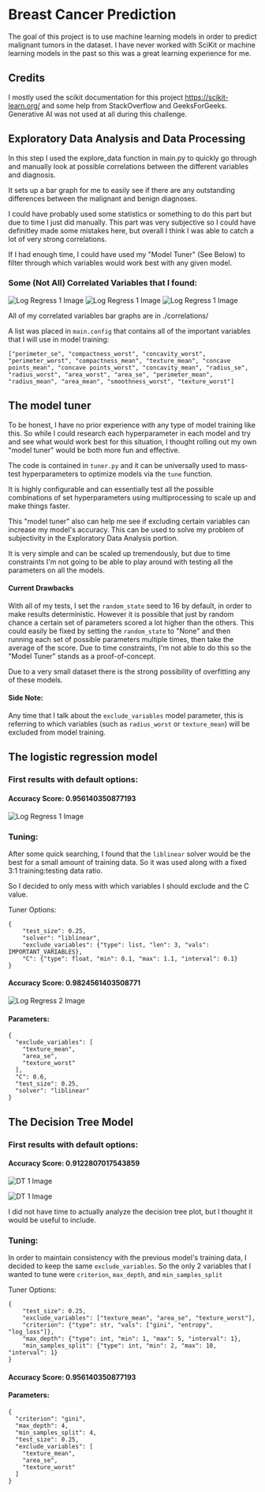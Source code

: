 # Breast Cancer Prediction

The goal of this project is to use machine learning models in order to predict malignant tumors in the dataset. I have never worked with SciKit or machine learning models in the past so this was a great learning experience for me.

## Credits

I mostly used the scikit documentation for this project <https://scikit-learn.org/> and some help from StackOverflow and GeeksForGeeks. Generative AI was not used at all during this challenge.


## Exploratory Data Analysis and Data Processing

In this step I used the explore_data function in main.py to quickly go through and manually look at possible correlations between the different variables and diagnosis.

It sets up a bar graph for me to easily see if there are any outstanding differences between the malignant and benign diagnoses.

I could have probably used some statistics or something to do this part but due to time I just did manually. This part was very subjective so I could have definitley made some mistakes here, but overall I think I was able to catch a lot of very strong correlations.

If I had enough time, I could have used my "Model Tuner" (See Below) to filter through which variables would work best with any given model. 

### Some (Not All) Correlated Variables that I found:

![Log Regress 1 Image](/images/correlations/radius_worst.png)
![Log Regress 1 Image](/images/correlations/area_mean.png)
![Log Regress 1 Image](/images/correlations/perimeter_mean.png)

All of my correlated variables bar graphs are in ./correlations/

A list was placed in `main.config` that contains all of the important variables that I will use in model training:
```
["perimeter_se", "compactness_worst", "concavity_worst", "perimeter_worst", "compactness_mean", "texture_mean", "concave points_mean", "concave points_worst", "concavity_mean", "radius_se", "radius_worst", "area_worst", "area_se", "perimeter_mean", "radius_mean", "area_mean", "smoothness_worst", "texture_worst"]
```

## The model tuner

To be honest, I have no prior experience with any type of model training like this. So while I could research each hyperparameter in each model and try and see what would work best for this situation, I thought rolling out my own "model tuner" would be both more fun and effective.

The code is contained in `tuner.py` and it can be universally used to mass-test hyperparameters to optimize models via the `tune` function. 

It is highly configurable and can essentially test all the possible combinations of set hyperparameters using multiprocessing to scale up and make things faster. 

This "model tuner" also can help me see if excluding certain variables can increase my model's accuracy. This can be used to solve my problem of subjectivity in the Exploratory Data Analysis portion.

It is very simple and can be scaled up tremendously, but due to time constraints I'm not going to be able to play around with testing all the parameters on all the models. 

#### Current Drawbacks

With all of my tests, I set the `random_state` seed to 16 by default, in order to make results deterministic. However it is possible that just by random chance a certain set of parameters scored a lot higher than the others. This could easily be fixed by setting the `random_state` to "None" and then running each set of possible parameters multiple times, then take the average of the score. Due to time constraints, I'm not able to do this so the "Model Tuner" stands as a proof-of-concept.

Due to a very small dataset there is the strong possibility of overfitting any of these models.

#### Side Note:
Any time that I talk about the `exclude_variables` model parameter, this is referring to which variables (such as `radius_worst` or `texture_mean`) will be excluded from model training. 

## The logistic regression model

### First results with default options:

#### Accuracy Score: 0.956140350877193

![Log Regress 1 Image](/images/confusion/log_regress_1.png)

### Tuning:

After some quick searching, I found that the `liblinear` solver would be the best for a small amount of training data. So it was used along with a fixed 3:1 training:testing data ratio.

So I decided to only mess with which variables I should exclude and the C value.

Tuner Options:
```
{
    "test_size": 0.25, 
    "solver": "liblinear",
    "exclude_variables": {"type": list, "len": 3, "vals": IMPORTANT_VARIABLES},
    "C": {"type": float, "min": 0.1, "max": 1.1, "interval": 0.1}
}
```

#### Accuracy Score: 0.9824561403508771 

![Log Regress 2 Image](/images/confusion/log_regress_2.png)

#### Parameters:
```
{
  "exclude_variables": [
    "texture_mean",
    "area_se",
    "texture_worst"
  ],
  "C": 0.6,
  "test_size": 0.25,
  "solver": "liblinear"
}
```

## The Decision Tree Model

### First results with default options:

#### Accuracy Score: 0.9122807017543859

![DT 1 Image](/images/confusion/tree_1.png)

![DT 1 Image](/images/other/decision_tree_1.png)

I did not have time to actually analyze the decision tree plot, but I thought it would be useful to include.

### Tuning:

In order to maintain consistency with the previous model's training data, I decided to keep the same `exclude_variables`. So the only 2 variables that I wanted to tune were `criterion`, `max_depth`, and `min_samples_split`

Tuner Options:
```
{
    "test_size": 0.25, 
    "exclude_variables": ["texture_mean", "area_se", "texture_worst"],
    "criterion": {"type": str, "vals": ["gini", "entropy", "log_loss"]},
    "max_depth": {"type": int, "min": 1, "max": 5, "interval": 1},
    "min_samples_split": {"type": int, "min": 2, "max": 10, "interval": 1}
}
```

#### Accuracy Score: 0.956140350877193

#### Parameters:
```
{
  "criterion": "gini",
  "max_depth": 4,
  "min_samples_split": 4,
  "test_size": 0.25,
  "exclude_variables": [
    "texture_mean",
    "area_se",
    "texture_worst"
  ]
}
```